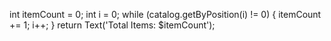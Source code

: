 int itemCount = 0;
                int i = 0;
                while (catalog.getByPosition(i) != 0) {
                  itemCount += 1;
                  i++;
                }
                return Text('Total Items: $itemCount');
